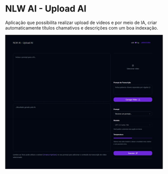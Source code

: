 # NLW AI - Upload AI

Aplicação que possibilita realizar upload de videos e por meio de IA, criar automaticamente títulos chamativos e descrições com um boa indexação.

![Frontend](/web/public/frontend-screenshot.jpeg)